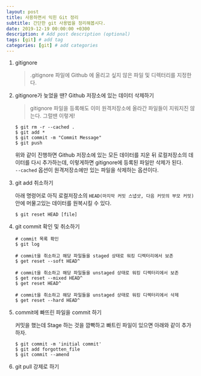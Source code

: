 ```yaml
---
layout: post
title: 사용하면서 익힌 Git 정리
subtitle: 간단한 git 사용법을 정리해봅시다.
date: 2019-12-19 00:00:00 +0300
description: # Add post description (optional)
tags: [git] # add tag
categories: [git] # add categories
---
```


1. gitignore

    > .gitignore 파일에 Github 에 올리고 싶지 않은 파일 및 디렉터리를 지정한다.

2. gitignore가 늦었을 땐? Github 저장소에 있는 데이터 삭제하기

    > gitignore 파일을 등록해도 이미 원격저장소에 올라간 파일들이 지워지진 않는다. 그럴땐 이렇게!

    ```
    $ git rm -r --cached .
    $ git add *
    $ git commit -m "Commit Message"
    $ git push
    ```

    위와 같이 진행하면 Github 저장소에 있는 모든 데이터를 지운 뒤 로컬저장소의 데이터를 다시 추가하는데, 이렇게하면 gitignore에 등록된 파일만 삭제가 된다.  
     `--cached` 옵션이 원격저장소에만 있는 파일을 삭제하는 옵션이다.

3. git add 취소하기

    아래 명령어로 아직 로컬저장소의 `HEAD(마지막 커밋 스냅샷, 다음 커밋의 부모 커밋)` 안에 머물고있는 데이터를 원복시킬 수 있다.

    ```
    $ git reset HEAD [file]
    ```

4. git commit 확인 및 취소하기

    ```
    # commit 목록 확인
    $ git log

    # commit을 취소하고 해당 파일들을 staged 상태로 워킹 디렉터리에서 보존
    $ get reset --soft HEAD^

    # commit을 취소하고 해당 파일들을 unstaged 상태로 워킹 디렉터리에서 보존
    $ get reset --mixed HEAD^
    $ get reset HEAD^

    # commit을 취소하고 해당 파일들을 unstaged 상태로 워킹 디렉터리에서 삭제
    $ get reset --hard HEAD^
    ```

5. commit에 빠뜨린 파일을 commit 하기

    커밋을 했는데 Stage 하는 것을 깜빡하고 빠트린 파일이 있으면 아래와 같이 추가하자.

    ```
    $ git commit -m 'initial commit'
    $ git add forgotten_file
    $ git commit --amend
    ```

6. git pull 강제로 하기
